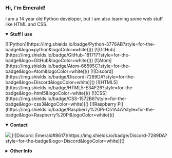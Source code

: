 ### Hi, i'm Emerald!
I am a 14 year old Python developer, but I am also learning some web stuff like HTML and CSS.
<details open>
  <summary><b>Stuff I use</b></summary>
  <p>
    [![Python](https://img.shields.io/badge/Python-3776AB?style=for-the-badge&logo=python&logoColor=white)]()
    [![GitHub](https://img.shields.io/badge/GitHub-181717?style=for-the-badge&logo=GitHub&logoColor=white)]()
    [![Atom](https://img.shields.io/badge/Atom-66595C?style=for-the-badge&logo=Atom&logoColor=white)]()
    [![Discord](https://img.shields.io/badge/Discord-7289DA?style=for-the-badge&logo=Discord&logoColor=white)]() 
    [![HTML5](https://img.shields.io/badge/HTML5-E34F26?style=for-the-badge&logo=html5&logoColor=white)]()
    [![CSS](https://img.shields.io/badge/CSS-1572B6?style=for-the-badge&logo=css3&logoColor=white)]() 
    [![Raspberry Pi](https://img.shields.io/badge/Raspberry%20Pi-C51A4A?style=for-the-badge&logo=Raspberry%20Pi&logoColor=white)]()
  </p>
</details>


<details open>
<summary><b>Contact</b></summary>
<p>
<a href="https://github.com/emerald73" target="_blank">
  <img src="https://img.shields.io/badge/GITHUB-181717?style=for-the-badge&logo=github" />
</a>
[![Discord: Emerald#8617](https://img.shields.io/badge/Discord-7289DA?style=for-the-badge&logo=Discord&logoColor=white)]() 
</p>
</details>
<details closed>
  
<summary><b>Other Info</b></summary>
[![Github stats](https://github-readme-stats.vercel.app/api?username=emerald73&count_private=true&show_icons=true&theme=dark)]()
[![Top Langs](https://github-readme-stats.vercel.app/api/top-langs/?username=emerald73&theme=dark&count_private=true)]()
![README views](https://api.ghprofile.me/view?username=emerald73-Boblin-the-Goblin&style=for-the-badge&color=green)
</details>
